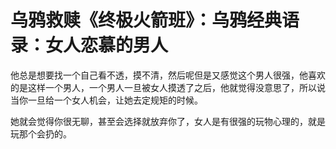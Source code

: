 # 乌鸦救赎《终极火箭班》：乌鸦经典语录：女人恋慕的男人

他总是想要找一个自己看不透，摸不清，然后呢但是又感觉这个男人很强，他喜欢的是这样一个男人，一个男人一旦被女人摸透了之后，他就觉得没意思了，所以说当你一旦给一个女人机会，让她去定规矩的时候。

她就会觉得你很无聊，甚至会选择就放弃你了，女人是有很强的玩物心理的，就是玩那个会扔的。